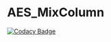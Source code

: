 # AES_MixColumn
[![Codacy Badge](https://api.codacy.com/project/badge/Grade/222619830d034f7ab57d89a84c326f28)](https://app.codacy.com/manual/dexXxed/AES_MixColumn?utm_source=github.com&utm_medium=referral&utm_content=dexXxed/AES_MixColumn&utm_campaign=Badge_Grade_Dashboard)